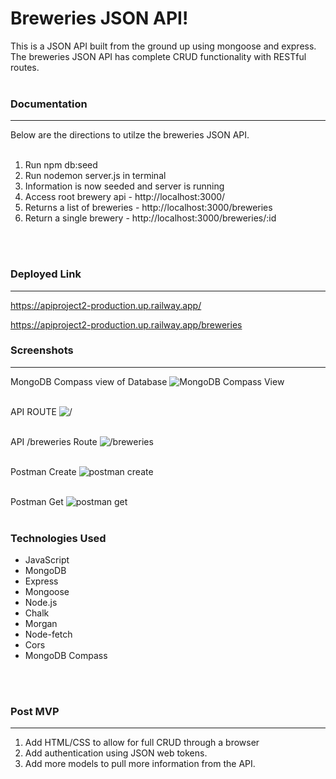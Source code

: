 # Breweries JSON API!

This is a JSON API built from the ground up using mongoose and express. The breweries JSON API has complete CRUD functionality with RESTful routes. 
<br></br>

### Documentation
---
Below are the directions to utilze the breweries JSON API.<br></br>
1. Run npm db:seed
2. Run nodemon server.js in terminal
3. Information is now seeded and server is running
4. Access root brewery api - http://localhost:3000/
5. Returns a list of breweries - http://localhost:3000/breweries
6. Return a single brewery - http://localhost:3000/breweries/:id


<br></br>
### Deployed Link
---
 https://apiproject2-production.up.railway.app/

 https://apiproject2-production.up.railway.app/breweries

### Screenshots
---
MongoDB Compass view of Database
![MongoDB Compass View](https://i.imgur.com/cafQklQ.png)
<br></br>

API ROUTE
![/](https://i.imgur.com/pqkm1SQ.png)
<br></br>

API /breweries Route
![/breweries](https://i.imgur.com/6CLVZ7r.png)
<br></br>

Postman Create
![postman create](https://i.imgur.com/Zk7joRQ.png)
<br></br>

Postman Get
![postman get](https://i.imgur.com/Rag9QJz.png)
<br></br>
### Technologies Used
* JavaScript
* MongoDB
* Express
* Mongoose
* Node.js
* Chalk
* Morgan
* Node-fetch
* Cors
* MongoDB Compass

<br></br>
### Post MVP
---
1. Add HTML/CSS to allow for full CRUD through a browser
2. Add authentication using JSON web tokens.
3. Add more models to pull more information from the API.

